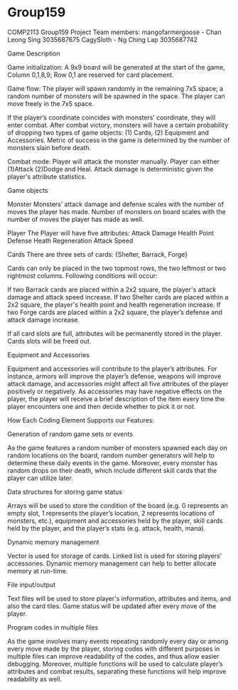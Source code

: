 # Group159
COMP2113 Group159 Project
Team members:
mangofarmergoose - Chan Leong Sing 3035687675
CagySloth - Ng Ching Lap 3035687742

Game Description

Game initialization:
A 9x9 board will be generated at the start of the game, Column 0,1,8,9; Row 0,1 are reserved for card placement.

Game flow:
The player will spawn randomly in the remaining 7x5 space; a random number of monsters will be spawned in the space. The player can move freely in the 7x5 space.

If the player’s coordinate coincides with monsters’ coordinate, they will enter combat. After combat victory, monsters will have a certain probability of dropping two types of game objects: (1) Cards, (2) Equipment and Accessories. Metric of success in the game is determined by the number of monsters slain before death.

Combat mode:
Player will attack the monster manually. Player can either (1)Attack (2)Dodge and Heal. Attack damage is deterministic given the player's attribute statistics. 

Game objects

Monster 
Monsters’ attack damage and defense scales with the number of moves the player has made. Number of monsters on board scales with the number of moves the player has made as well.

Player
The Player will have five attributes:
Attack Damage
Health Point
Defense
Heath Regeneration
Attack Speed


Cards
There are three sets of cards: {Shelter, Barrack, Forge}

Cards can only be placed in the two topmost rows, the two leftmost or two rightmost columns. Following conditions will occur:

If two Barrack cards are placed within a 2x2 square, the player's attack damage and attack speed increase. 
If two Shelter cards are placed within a 2x2 square, the player's health point and health regeneration increase.
If two Forge cards are placed within a 2x2 square, the player’s defense and attack damage increase.

If all card slots are full, attributes will be permanently stored in the player. Cards slots will be freed out.

Equipment and Accessories

Equipment and accessories will contribute to the player’s attributes. For instance, armors will improve the player’s defense, weapons will improve attack damage, and accessories might affect all five attributes of the player positively or negatively. As accessories may have negative effects on the player, the player will receive a brief description of the item every time the player encounters one and then decide whether to pick it or not.

How Each Coding Element Supports our Features:

Generation of random game sets or events

As the game features a random number of monsters spawned each day on random locations on the board, random number generators will help to determine these daily events in the game. Moreover, every monster has random drops on their death, which include different skill cards that the player can utilize later.

Data structures for storing game status

Arrays will be used to store the condition of the board (e.g. 0 represents an empty slot, 1 represents the player’s location, 2 represents locations of monsters, etc.), equipment and accessories held by the player, skill cards held by the player, and the player’s stats (e.g. attack, health, mana).

Dynamic memory management

Vector is used for storage of cards. Linked list is used for storing players' accessories. Dynamic memory management can help to better allocate memory at run-time.

File input/output

Text files will be used to store player's information, attributes and items, and also the card tiles. Game status will be updated after every move of the player.

Program codes in multiple files

As the game involves many events repeating randomly every day or among every move made by the player, storing codes with different purposes in multiple files can improve readability of the codes, and thus allow easier debugging. Moreover, multiple functions will be used to calculate player’s attributes and combat results, separating these functions will help improve readability as well.
